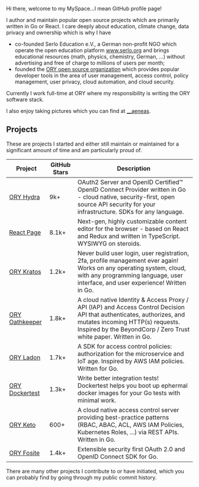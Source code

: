 Hi there, welcome to my MySpace...I mean GitHub profile page!

I author and maintain popular open source projects which are primarily written in Go or React. I care deeply about education, climate change, data privacy and ownership which is why I have

- co-founded Serlo Education e.V., a German non-profit NGO which operate the open education platform www.serlo.org and brings educational resources (math, physics, chemistry, German, ...) without advertising and free of charge to millions of users per month;
- founded the [ORY open source organization](https://github.com/ory) which provides popular developer tools in the area of user management, access control, policy management, user privacy, cloud automation, and cloud security.

Currently I work full-time at ORY where my responsibility is writing the ORY software stack.

I also enjoy taking pictures which you can find at [__aeneas](https://www.instagram.com/__aeneas/).

## Projects

These are projects I started and either still maintain or maintained for a significant amount of time and am particularly proud of.

| Project                                                | GitHub Stars | Description                                                                                                                                                                                                                   |
|--------------------------------------------------------|--------------|-------------------------------------------------------------------------------------------------------------------------------------------------------------------------------------------------------------------------------|
| [ORY Hydra](https://github.com/ory/hydra)              | 9k+          | OAuth2 Server and OpenID Certified™ OpenID Connect Provider written in Go - cloud native, security-first, open source API security for your infrastructure. SDKs for any language.                                            |
| [React Page](https://github.com/react-page/react-page) | 8.1k+        | Next-gen, highly customizable content editor for the browser - based on React and Redux and written in TypeScript. WYSIWYG on steroids.                                                                                       |
| [ORY Kratos](https://github.com/ory/kratos)            | 1.2k+        | Never build user login, user registration, 2fa, profile management ever again! Works on any operating system, cloud, with any programming language, user interface, and user experience! Written in Go.                       |
| [ORY Oathkeeper](https://github.com/ory/oathkeeper)    | 1.8k+        | A cloud native Identity & Access Proxy / API (IAP) and Access Control Decision API that authenticates, authorizes, and mutates incoming HTTP(s) requests. Inspired by the BeyondCorp / Zero Trust white paper. Written in Go. |
| [ORY Ladon](https://github.com/ory/ladon)              | 1.7k+        | A SDK for access control policies: authorization for the microservice and IoT age. Inspired by AWS IAM policies. Written for Go.                                                                                              |
| [ORY Dockertest](https://github.com/ory/dockertest)    | 1.3k+        | Write better integration tests! Dockertest helps you boot up ephermal docker images for your Go tests with minimal work.                                                                                                      |
| [ORY Keto](https://github.com/ory/keto)                | 600+         | A cloud native access control server providing best-practice patterns (RBAC, ABAC, ACL, AWS IAM Policies, Kubernetes Roles, ...) via REST APIs. Written in Go.                                                                |
| [ORY Fosite](https://github.com/ory/fosite)            | 1.4k+        | Extensible security first OAuth 2.0 and OpenID Connect SDK for Go.                                                                                                                                                            |

There are many other projects I contribute to or have initiated, which you can probably find by going through my public commit history.
